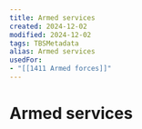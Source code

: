 ```yaml
---
title: Armed services
created: 2024-12-02
modified: 2024-12-02
tags: TBSMetadata
alias: Armed services
usedFor:
- "[[1411 Armed forces]]"
---
```

# Armed services
